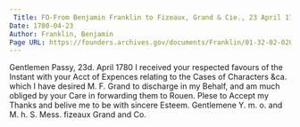 ```yaml
---
 Title: FO-From Benjamin Franklin to Fizeaux, Grand & Cie., 23 April 1780
Date: 1780-04-23
Author: Franklin, Benjamin
Page URL: https://founders.archives.gov/documents/Franklin/01-32-02-0202
---
```


Gentlemen
Passy, 23d. April 1780
I received your respected favours of the  Instant with your Acct of Expences relating to the Cases of Characters &ca. which I have desired M. F. Grand to discharge in my Behalf, and am much obliged by your Care in forwarding them to Rouen. Plese to Accept my Thanks and belive me to be with sincere Esteem. Gentlemene Y. m. o. and M. h. S.
Mess. fizeaux Grand and Co.
